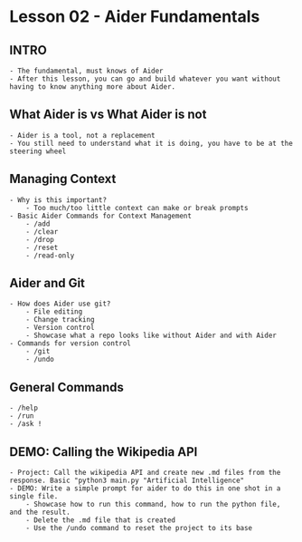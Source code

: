 # Lesson 02 - Aider Fundamentals

## INTRO
    - The fundamental, must knows of Aider
    - After this lesson, you can go and build whatever you want without having to know anything more about Aider. 

## What Aider is vs What Aider is not
    - Aider is a tool, not a replacement
    - You still need to understand what it is doing, you have to be at the steering wheel

## Managing Context
    - Why is this important?
        - Too much/too little context can make or break prompts
    - Basic Aider Commands for Context Management
        - /add
        - /clear
        - /drop
        - /reset
        - /read-only

## Aider and Git
    - How does Aider use git?
        - File editing
        - Change tracking
        - Version control
        - Showcase what a repo looks like without Aider and with Aider
    - Commands for version control
        - /git
        - /undo

## General Commands
    - /help
    - /run
    - /ask !

## DEMO: Calling the Wikipedia API
    - Project: Call the wikipedia API and create new .md files from the response. Basic "python3 main.py "Artificial Intelligence"
    - DEMO: Write a simple prompt for aider to do this in one shot in a single file. 
        - Showcase how to run this command, how to run the python file, and the result. 
        - Delete the .md file that is created
        - Use the /undo command to reset the project to its base